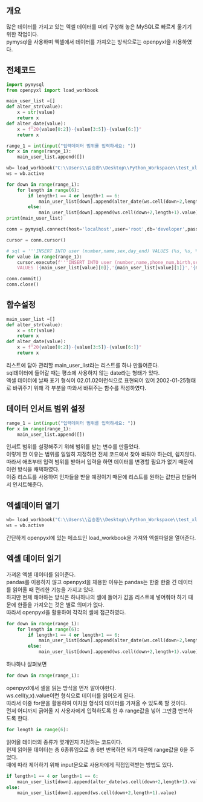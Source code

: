 개요
--
많은 데이터를 가지고 있는 엑셀 데이터를 미리 구성해 놓은 MySQL로 빠르게 옮기기 위한 작업이다.   
pymysql을 사용하며 엑셀에서 데이터를 가져오는 방식으로는 openpyxl을 사용하였다.   

전체코드
--
```python
import pymysql
from openpyxl import load_workbook

main_user_list =[]
def alter_str(value):
    x = str(value)
    return x
def alter_date(value):
    x = f"20{value[0:2]}-{value[3:5]}-{value[6:]}"
    return x

range_1 = int(input("입력데이터 범위를 입력하세요: "))
for x in range(range_1):
    main_user_list.append([])

wb= load_workbook("C:\\Users\\김승환\\Desktop\\Python_Workspace\\test_xlsx.xlsx")
ws = wb.active

for down in range(range_1):
    for length in range(6):
        if length+1 == 4 or length+1 == 6:
            main_user_list[down].append(alter_date(ws.cell(down+2,length+1).value))
        else:
            main_user_list[down].append(ws.cell(down+2,length+1).value)
print(main_user_list)

conn = pymysql.connect(host='localhost',user='root',db='developer',password='best0804',charset='utf8')

cursor = conn.cursor()

# sql = '''INSERT INTO user (number,name,sex,day_end) VALUES (%s, %s, %s, %s) '''
for value in range(range_1):
    cursor.execute(f'''INSERT INTO user (number,name,phone_num,birth,sex,day_end) 
    VALUES ({main_user_list[value][0]},'{main_user_list[value][1]}','{main_user_list[value][2]}','{main_user_list[value][3]}','{main_user_list[value][4]}','{main_user_list[value][5]}')''')

conn.commit()
conn.close()
```    


함수설정
--
```python
main_user_list =[]
def alter_str(value):
    x = str(value)
    return x
def alter_date(value):
    x = f"20{value[0:2]}-{value[3:5]}-{value[6:]}"
    return x
```   
리스트에 담아 관리할 main_user_list라는 리스트를 하나 만들어준다.    
sql데이터에 들어갈 때는 평소에 사용하지 않는 date라는 형태가 있다.   
엑셀 데이터에 날짜 표기 형식이 02.01.02이런식으로 표현되어 있어 2002-01-25형태로 바꿔주기 위해 각 부분을 따와서 바꿔주는 함수를 작성하였다.   

데이터 인서트 범위 설정
--
```python
range_1 = int(input("입력데이터 범위를 입력하세요: "))
for x in range(range_1):
    main_user_list.append([])
```   
인서트 범위를 설정해주기 위해 범위를 받는 변수를 만들었다.    
이렇게 한 이유는 범위를 일일히 지정하면 전체 코드에서 찾아 바꿔야 하는데, 쉽지않다.    
따라서 애초부터 입력 범위를 받아서 입력을 하면 데이터를 변경할 필요가 없기 때문에 이런 방식을 채택하였다.     
이중 리스트를 사용하여 인자들을 받을 예정이기 때문에 리스트를 원하는 값만큼 만들어서 인서트해준다.   

엑셀데이터 열기
--
```python
wb= load_workbook("C:\\Users\\김승환\\Desktop\\Python_Workspace\\test_xlsx.xlsx")
ws = wb.active
```   
간단하게 openpyxl에 있는 메소드인 load_workbook을 가져와 엑셀파일을 열어준다.   

엑셀 데이터 읽기
--
가져온 엑셀 데이터를 읽어준다.   
pandas를 이용하지 않고 openpyxl을 채용한 이유는 pandas는 한줄 한줄 긴 데이터를 읽어올 때 편리한 기능을 가지고 있다.   
하지만 현제 해야하는 방식은 하나하나의 셀에 들어가 값을 리스트에 넣어줘야 하기 때문에 한줄을 가져오는 것은 별로 의미가 없다.    
따라서 openpyxl을 활용하여 각각의 셀에 접근하였다.   
```python
for down in range(range_1):
    for length in range(6):
        if length+1 == 4 or length+1 == 6:
            main_user_list[down].append(alter_date(ws.cell(down+2,length+1).value))
        else:
            main_user_list[down].append(ws.cell(down+2,length+1).value)
```   
하나하나 살펴보면   
```python
for down in range(range_1):
```   
openpyxl에서 셀을 읽는 방식을 먼저 알아야한다.   
ws.cell(y,x).value이런 형식으로 데이터를 읽어오게 된다.   
따라서 이중 for문을 활용하여 이차원 형식의 데이터를 가져올 수 있도록 할 것이다.    
먼저 어디까지 긁어올 지 사용자에게 입력하도록 한 후 range값을 넣어 그만큼 반복하도록 한다.     
```python
for length in range(6):
```   
읽어올 데이터의 종류가 몇개인지 지정하는 코드이다.   
현제 읽어올 데이터는 총 6종류임으로 총 6번 반복하면 되기 때문에 range값을 6을 주었다.   
때에 따라 제어하기 위해 input문으로 사용자에게 직접입력받는 방법도 있다.   

```python
if length+1 == 4 or length+1 == 6:
    main_user_list[down].append(alter_date(ws.cell(down+2,length+1).value))
else:
    main_user_list[down].append(ws.cell(down+2,length+1).value)
```   

